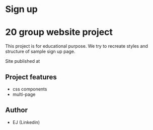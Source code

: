 # Sign up
# 20 group website project

This project is for educational purpose. We try to recreate styles and structure of sample sign up page.

Site published at 

## Project features
- css components
- multi-page

## Author
 - EJ (Linkedin)